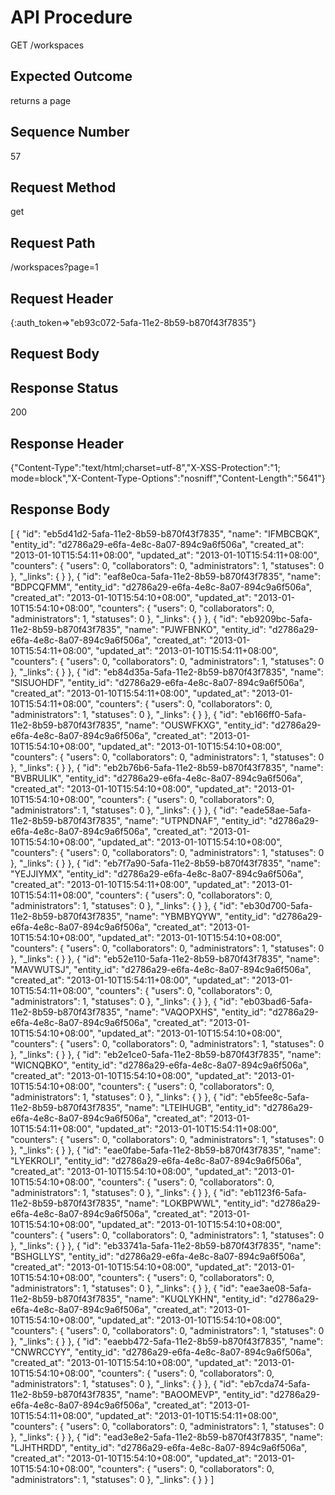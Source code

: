 # API Procedure
GET /workspaces
## Expected Outcome
returns a page
## Sequence Number
57
## Request Method
get
## Request Path
/workspaces?page=1
## Request Header
{:auth_token=>"eb93c072-5afa-11e2-8b59-b870f43f7835"}
## Request Body


## Response Status
200
## Response Header
{"Content-Type":"text/html;charset=utf-8","X-XSS-Protection":"1; mode=block","X-Content-Type-Options":"nosniff","Content-Length":"5641"}

## Response Body
[
  {
    "id": "eb5d41d2-5afa-11e2-8b59-b870f43f7835",
    "name": "IFMBCBQK",
    "entity_id": "d2786a29-e6fa-4e8c-8a07-894c9a6f506a",
    "created_at": "2013-01-10T15:54:11+08:00",
    "updated_at": "2013-01-10T15:54:11+08:00",
    "counters": {
      "users": 0,
      "collaborators": 0,
      "administrators": 1,
      "statuses": 0
    },
    "_links": {
    }
  },
  {
    "id": "eaf8e0ca-5afa-11e2-8b59-b870f43f7835",
    "name": "BDPCQFMM",
    "entity_id": "d2786a29-e6fa-4e8c-8a07-894c9a6f506a",
    "created_at": "2013-01-10T15:54:10+08:00",
    "updated_at": "2013-01-10T15:54:10+08:00",
    "counters": {
      "users": 0,
      "collaborators": 0,
      "administrators": 1,
      "statuses": 0
    },
    "_links": {
    }
  },
  {
    "id": "eb9209bc-5afa-11e2-8b59-b870f43f7835",
    "name": "PJWFBNKO",
    "entity_id": "d2786a29-e6fa-4e8c-8a07-894c9a6f506a",
    "created_at": "2013-01-10T15:54:11+08:00",
    "updated_at": "2013-01-10T15:54:11+08:00",
    "counters": {
      "users": 0,
      "collaborators": 0,
      "administrators": 1,
      "statuses": 0
    },
    "_links": {
    }
  },
  {
    "id": "eb84d35a-5afa-11e2-8b59-b870f43f7835",
    "name": "SISUOHDF",
    "entity_id": "d2786a29-e6fa-4e8c-8a07-894c9a6f506a",
    "created_at": "2013-01-10T15:54:11+08:00",
    "updated_at": "2013-01-10T15:54:11+08:00",
    "counters": {
      "users": 0,
      "collaborators": 0,
      "administrators": 1,
      "statuses": 0
    },
    "_links": {
    }
  },
  {
    "id": "eb166ff0-5afa-11e2-8b59-b870f43f7835",
    "name": "OUSWFKXG",
    "entity_id": "d2786a29-e6fa-4e8c-8a07-894c9a6f506a",
    "created_at": "2013-01-10T15:54:10+08:00",
    "updated_at": "2013-01-10T15:54:10+08:00",
    "counters": {
      "users": 0,
      "collaborators": 0,
      "administrators": 1,
      "statuses": 0
    },
    "_links": {
    }
  },
  {
    "id": "eb2b76b6-5afa-11e2-8b59-b870f43f7835",
    "name": "BVBRULIK",
    "entity_id": "d2786a29-e6fa-4e8c-8a07-894c9a6f506a",
    "created_at": "2013-01-10T15:54:10+08:00",
    "updated_at": "2013-01-10T15:54:10+08:00",
    "counters": {
      "users": 0,
      "collaborators": 0,
      "administrators": 1,
      "statuses": 0
    },
    "_links": {
    }
  },
  {
    "id": "eade58ae-5afa-11e2-8b59-b870f43f7835",
    "name": "UTPNDNAF",
    "entity_id": "d2786a29-e6fa-4e8c-8a07-894c9a6f506a",
    "created_at": "2013-01-10T15:54:10+08:00",
    "updated_at": "2013-01-10T15:54:10+08:00",
    "counters": {
      "users": 0,
      "collaborators": 0,
      "administrators": 1,
      "statuses": 0
    },
    "_links": {
    }
  },
  {
    "id": "eb7f7a90-5afa-11e2-8b59-b870f43f7835",
    "name": "YEJJIYMX",
    "entity_id": "d2786a29-e6fa-4e8c-8a07-894c9a6f506a",
    "created_at": "2013-01-10T15:54:11+08:00",
    "updated_at": "2013-01-10T15:54:11+08:00",
    "counters": {
      "users": 0,
      "collaborators": 0,
      "administrators": 1,
      "statuses": 0
    },
    "_links": {
    }
  },
  {
    "id": "eb30d700-5afa-11e2-8b59-b870f43f7835",
    "name": "YBMBYQYW",
    "entity_id": "d2786a29-e6fa-4e8c-8a07-894c9a6f506a",
    "created_at": "2013-01-10T15:54:10+08:00",
    "updated_at": "2013-01-10T15:54:10+08:00",
    "counters": {
      "users": 0,
      "collaborators": 0,
      "administrators": 1,
      "statuses": 0
    },
    "_links": {
    }
  },
  {
    "id": "eb52e110-5afa-11e2-8b59-b870f43f7835",
    "name": "MAVWUTSJ",
    "entity_id": "d2786a29-e6fa-4e8c-8a07-894c9a6f506a",
    "created_at": "2013-01-10T15:54:11+08:00",
    "updated_at": "2013-01-10T15:54:11+08:00",
    "counters": {
      "users": 0,
      "collaborators": 0,
      "administrators": 1,
      "statuses": 0
    },
    "_links": {
    }
  },
  {
    "id": "eb03bad6-5afa-11e2-8b59-b870f43f7835",
    "name": "VAQOPXHS",
    "entity_id": "d2786a29-e6fa-4e8c-8a07-894c9a6f506a",
    "created_at": "2013-01-10T15:54:10+08:00",
    "updated_at": "2013-01-10T15:54:10+08:00",
    "counters": {
      "users": 0,
      "collaborators": 0,
      "administrators": 1,
      "statuses": 0
    },
    "_links": {
    }
  },
  {
    "id": "eb2e1ce0-5afa-11e2-8b59-b870f43f7835",
    "name": "WICNQBKO",
    "entity_id": "d2786a29-e6fa-4e8c-8a07-894c9a6f506a",
    "created_at": "2013-01-10T15:54:10+08:00",
    "updated_at": "2013-01-10T15:54:10+08:00",
    "counters": {
      "users": 0,
      "collaborators": 0,
      "administrators": 1,
      "statuses": 0
    },
    "_links": {
    }
  },
  {
    "id": "eb5fee8c-5afa-11e2-8b59-b870f43f7835",
    "name": "LTEIHUGB",
    "entity_id": "d2786a29-e6fa-4e8c-8a07-894c9a6f506a",
    "created_at": "2013-01-10T15:54:11+08:00",
    "updated_at": "2013-01-10T15:54:11+08:00",
    "counters": {
      "users": 0,
      "collaborators": 0,
      "administrators": 1,
      "statuses": 0
    },
    "_links": {
    }
  },
  {
    "id": "eae0fabe-5afa-11e2-8b59-b870f43f7835",
    "name": "LYEKROLI",
    "entity_id": "d2786a29-e6fa-4e8c-8a07-894c9a6f506a",
    "created_at": "2013-01-10T15:54:10+08:00",
    "updated_at": "2013-01-10T15:54:10+08:00",
    "counters": {
      "users": 0,
      "collaborators": 0,
      "administrators": 1,
      "statuses": 0
    },
    "_links": {
    }
  },
  {
    "id": "eb1123f6-5afa-11e2-8b59-b870f43f7835",
    "name": "LOKBPWWL",
    "entity_id": "d2786a29-e6fa-4e8c-8a07-894c9a6f506a",
    "created_at": "2013-01-10T15:54:10+08:00",
    "updated_at": "2013-01-10T15:54:10+08:00",
    "counters": {
      "users": 0,
      "collaborators": 0,
      "administrators": 1,
      "statuses": 0
    },
    "_links": {
    }
  },
  {
    "id": "eb33741a-5afa-11e2-8b59-b870f43f7835",
    "name": "BSHGLLYS",
    "entity_id": "d2786a29-e6fa-4e8c-8a07-894c9a6f506a",
    "created_at": "2013-01-10T15:54:10+08:00",
    "updated_at": "2013-01-10T15:54:10+08:00",
    "counters": {
      "users": 0,
      "collaborators": 0,
      "administrators": 1,
      "statuses": 0
    },
    "_links": {
    }
  },
  {
    "id": "eae3ae08-5afa-11e2-8b59-b870f43f7835",
    "name": "KUQLYKHN",
    "entity_id": "d2786a29-e6fa-4e8c-8a07-894c9a6f506a",
    "created_at": "2013-01-10T15:54:10+08:00",
    "updated_at": "2013-01-10T15:54:10+08:00",
    "counters": {
      "users": 0,
      "collaborators": 0,
      "administrators": 1,
      "statuses": 0
    },
    "_links": {
    }
  },
  {
    "id": "eaebb472-5afa-11e2-8b59-b870f43f7835",
    "name": "CNWRCCYY",
    "entity_id": "d2786a29-e6fa-4e8c-8a07-894c9a6f506a",
    "created_at": "2013-01-10T15:54:10+08:00",
    "updated_at": "2013-01-10T15:54:10+08:00",
    "counters": {
      "users": 0,
      "collaborators": 0,
      "administrators": 1,
      "statuses": 0
    },
    "_links": {
    }
  },
  {
    "id": "eb7cda74-5afa-11e2-8b59-b870f43f7835",
    "name": "BAOOMEVP",
    "entity_id": "d2786a29-e6fa-4e8c-8a07-894c9a6f506a",
    "created_at": "2013-01-10T15:54:11+08:00",
    "updated_at": "2013-01-10T15:54:11+08:00",
    "counters": {
      "users": 0,
      "collaborators": 0,
      "administrators": 1,
      "statuses": 0
    },
    "_links": {
    }
  },
  {
    "id": "ead3e8e2-5afa-11e2-8b59-b870f43f7835",
    "name": "LJHTHRDD",
    "entity_id": "d2786a29-e6fa-4e8c-8a07-894c9a6f506a",
    "created_at": "2013-01-10T15:54:10+08:00",
    "updated_at": "2013-01-10T15:54:10+08:00",
    "counters": {
      "users": 0,
      "collaborators": 0,
      "administrators": 1,
      "statuses": 0
    },
    "_links": {
    }
  }
]
